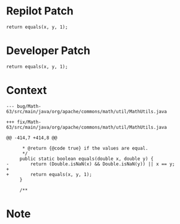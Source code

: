 # Repilot Patch

```
return equals(x, y, 1);
```

# Developer Patch

```
return equals(x, y, 1);
```

# Context

```
--- bug/Math-63/src/main/java/org/apache/commons/math/util/MathUtils.java

+++ fix/Math-63/src/main/java/org/apache/commons/math/util/MathUtils.java

@@ -414,7 +414,8 @@

      * @return {@code true} if the values are equal.
      */
     public static boolean equals(double x, double y) {
-        return (Double.isNaN(x) && Double.isNaN(y)) || x == y;
+
+        return equals(x, y, 1);
     }
 
     /**
```

# Note

